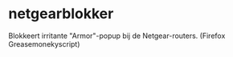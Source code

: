 # netgearblokker
Blokkeert irritante "Armor"-popup bij de Netgear-routers.
(Firefox Greasemonekyscript)
